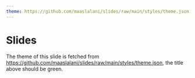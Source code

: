 ```yaml
---
theme: https://github.com/maaslalani/slides/raw/main/styles/theme.json
---
```


# Slides

The theme of this slide is fetched from https://github.com/maaslalani/slides/raw/main/styles/theme.json, the title above should be green.
